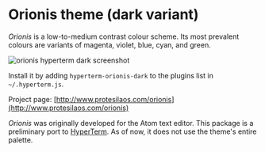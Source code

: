 # Orionis theme (dark variant)

*Orionis* is a low-to-medium contrast colour scheme. Its most prevalent colours are variants of magenta, violet, blue, cyan, and green.

![orionis hyperterm dark screenshot](https://raw.githubusercontent.com/protesilaos/prot16/master/orionis/hyperterm/screenshot.png)

Install it by adding `hyperterm-orionis-dark` to the plugins list in `~/.hyperterm.js`.

Project page: [http://www.protesilaos.com/orionis](http://www.protesilaos.com/orionis)

*Orionis* was originally developed for the Atom text editor. This package is a preliminary port to [HyperTerm](https://hyperterm.org/). As of now, it does not use the theme's entire palette.

